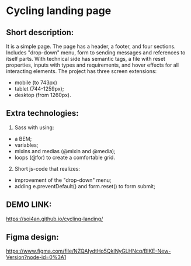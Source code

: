 # Cycling landing page

## Short description:
It is a simple page.
The page has a header, a footer, and four sections. Includes "drop-down" menu, form to sending messages and references to itself parts.
With technical side has semantic tags, a file with reset properties, inputs with types and requirements, and hover effects for all interacting elements.
The project has three screen extensions:
  - mobile (to 743px)
  - tablet (744-1259px);
  - desktop (from 1260px).

## Extra technologies:
1) Sass with using:
  - a BEM;
  - variables;
  - mixins and medias (@mixin and @media);
  - loops (@for) to create a comfortable grid.
2) Short js-code that realizes:
  - improvement of the "drop-down" menu;
  - adding e.preventDefault() and form.reset() to form submit;

## DEMO LINK:
https://soi4an.github.io/cycling-landing/

## Figma design:
https://www.figma.com/file/NZQAIydtHo5QkINyGLHNcq/BIKE-New-Version?node-id=0%3A1
